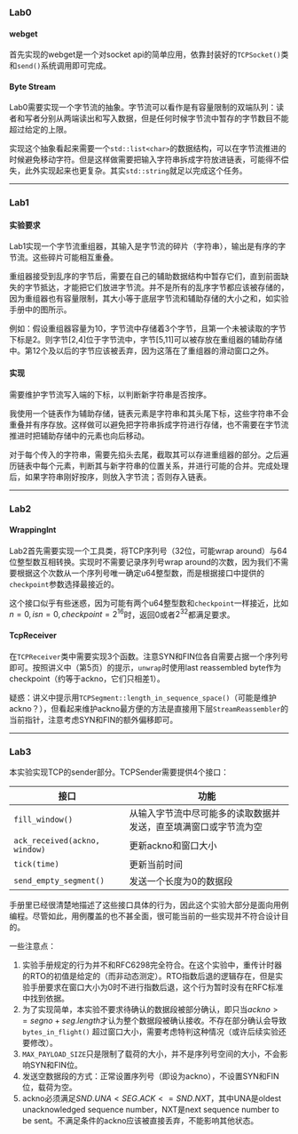### Lab0

#### webget

首先实现的webget是一个对socket api的简单应用，依靠封装好的`TCPSocket()`类和`send()`系统调用即可完成。

#### Byte Stream

Lab0需要实现一个字节流的抽象。字节流可以看作是有容量限制的双端队列：读者和写者分别从两端读出和写入数据，但是任何时候字节流中暂存的字节数目不能超过给定的上限。

实现这个抽象看起来需要一个`std::list<char>`的数据结构，可以在字节流推进的时候避免移动字符。但是这样做需要把输入字符串拆成字符放进链表，可能得不偿失，此外实现起来也更复杂。其实`std::string`就足以完成这个任务。

---

### Lab1

#### 实验要求

Lab1实现一个字节流重组器，其输入是字节流的碎片（字符串），输出是有序的字节流。这些碎片可能相互重叠。

重组器接受到乱序的字节后，需要在自己的辅助数据结构中暂存它们，直到前面缺失的字节抵达，才能把它们放进字节流。并不是所有的乱序字节都应该被存储的，因为重组器也有容量限制，其大小等于底层字节流和辅助存储的大小之和，如实验手册中的图所示。

例如：假设重组器容量为10，字节流中存储着3个字节，且第一个未被读取的字节下标是2。则字节[2,4]位于字节流中，字节[5,11]可以被存放在重组器的辅助存储中。第12个及以后的字节应该被丢弃，因为这落在了重组器的滑动窗口之外。

#### 实现

需要维护字节流写入端的下标，以判断新字符串是否按序。

我使用一个链表作为辅助存储，链表元素是字符串和其头尾下标，这些字符串不会重叠并有序存放。这样做可以避免把字符串拆成字符进行存储，也不需要在字节流推进时把辅助存储中的元素也向后移动。

对于每个传入的字符串，需要先掐头去尾，截取其可以存进重组器的部分。之后遍历链表中每个元素，判断其与新字符串的位置关系，并进行可能的合并。完成处理后，如果字符串刚好按序，则放入字节流；否则存入链表。


---

### Lab2

#### WrappingInt

Lab2首先需要实现一个工具类，将TCP序列号（32位，可能wrap around）与64位整型数互相转换。实现时不需要记录序列号wrap around的次数，因为我们不需要根据这个次数从一个序列号唯一确定u64整型数，而是根据接口中提供的`checkpoint`参数选择最接近的。

这个接口似乎有些迷惑，因为可能有两个u64整型数和`checkpoint`一样接近，比如$n=0,isn=0,checkpoint=2^{16}$时，返回$0$或者$2^{32}$都满足要求。

#### TcpReceiver

在`TCPReceiver`类中需要实现3个函数。注意SYN和FIN位各自需要占据一个序列号即可。按照讲义中（第5页）的提示，`unwrap`时使用last reassembled byte作为checkpoint（约等于ackno，它们只相差1）。

疑惑：讲义中提示用`TCPSegment::length_in_sequence_space()`（可能是维护ackno？），但看起来维护ackno最方便的方法是直接用下层`StreamReassembler`的当前指针，注意考虑SYN和FIN的额外偏移即可。

---

### Lab3

本实验实现TCP的sender部分。TCPSender需要提供4个接口：

| 接口                          | 功能                                                         |
| ----------------------------- | ------------------------------------------------------------ |
| `fill_window()`               | 从输入字节流中尽可能多的读取数据并发送，直至填满窗口或字节流为空 |
| `ack_received(ackno, window)` | 更新ackno和窗口大小                                          |
| `tick(time)`                  | 更新当前时间                                                 |
| `send_empty_segment()`        | 发送一个长度为0的数据段                                      |

手册里已经很清楚地描述了这些接口具体的行为，因此这个实验大部分是面向用例编程。尽管如此，用例覆盖的也不甚全面，很可能当前的一些实现并不符合设计目的。

一些注意点：

1. 实验手册规定的行为并不和RFC6298完全符合。在这个实验中，重传计时器的RTO的初值是给定的（而非动态测定）。RTO指数后退的逻辑存在，但是实验手册要求在窗口大小为0时不进行指数后退，这个行为暂时没有在RFC标准中找到依据。
2. 为了实现简单，本实验不要求待确认的数据段被部分确认，即只当$ackno >= segno + seg.length$才认为整个数据段被确认接收。不存在部分确认会导致`bytes_in_flight()` 超过窗口大小，需要考虑特判这种情况（或许后续实验还要修改）。
3. `MAX_PAYLOAD_SIZE`只是限制了载荷的大小，并不是序列号空间的大小，不会影响SYN和FIN位。
4. 发送空数据段的方式：正常设置序列号（即设为ackno），不设置SYN和FIN位，载荷为空。
5. ackno必须满足$SND.UNA < SEG.ACK <= SND.NXT$，其中UNA是oldest unacknowledged sequence number，NXT是next sequence number to be sent。不满足条件的ackno应该被直接丢弃，不能影响其他状态。
